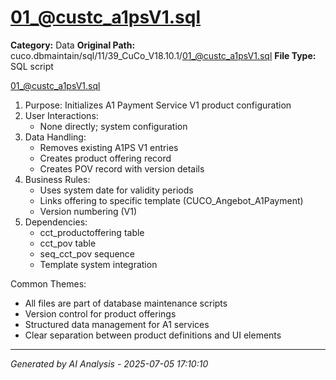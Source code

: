 # 01_@custc_a1psV1.sql

**Category:** Data
**Original Path:** cuco.dbmaintain/sql/11/39_CuCo_V18.10.1/01_@custc_a1psV1.sql
**File Type:** SQL script

01_@custc_a1psV1.sql
1. Purpose: Initializes A1 Payment Service V1 product configuration
2. User Interactions:
   - None directly; system configuration
3. Data Handling:
   - Removes existing A1PS V1 entries
   - Creates product offering record
   - Creates POV record with version details
4. Business Rules:
   - Uses system date for validity periods
   - Links offering to specific template (CUCO_Angebot_A1Payment)
   - Version numbering (V1)
5. Dependencies:
   - cct_productoffering table
   - cct_pov table
   - seq_cct_pov sequence
   - Template system integration

Common Themes:
- All files are part of database maintenance scripts
- Version control for product offerings
- Structured data management for A1 services
- Clear separation between product definitions and UI elements

---
*Generated by AI Analysis - 2025-07-05 17:10:10*
